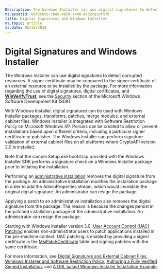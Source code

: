 ```yaml
---
Description: The Windows Installer can use digital signatures to detect corrupted resources.
ms.assetid: 68f2c686-cbe0-495d-a448-a7d2ca1df47b
title: Digital Signatures and Windows Installer
ms.topic: article
ms.date: 05/31/2018
---
```


# Digital Signatures and Windows Installer

The Windows Installer can use digital signatures to detect corrupted resources. A signer certificate may be compared to the signer certificate of an external resource to be installed by the package. For more information regarding the use of digital signatures, digital certificates, and [**WinVerifyTrust**](https://docs.microsoft.com/windows/desktop/api/wintrust/nf-wintrust-winverifytrust), see the [Security](https://msdn.microsoft.com/library/cc527452.aspx) section of the Microsoft Windows Software Development Kit (SDK).

With Windows Installer, digital signatures can be used with Windows Installer packages, transforms, patches, merge modules, and external cabinet files. Windows Installer is integrated with Software Restriction Policy on Microsoft Windows XP. Policies can be created to allow or prevent installations based upon different criteria, including a particular signer certificate or publisher. The Windows Installer can perform signature validation of external cabinet files on all platforms where CryptoAPI version 2.0 is installed.

Note that the sample Setup.exe bootstrap provided with the Windows Installer SDK performs a signature check on a Windows Installer package prior to initiating the installation.

Performing an [administrative installation](administrative-installation.md) removes the digital signature from the package. An administrative installation modifies the installation package in order to add the AdminProperties stream, which would invalidate the original digital signature. An administrator can resign the package.

Applying a patch to an administrative installation also removes the digital signature from the package. The reason is because the changes persist in the patched installation package of the administrative installation. An administrator can resign the package.

Starting with Windows Installer version 3.0, [User Account Control (UAC) Patching](user-account-control--uac--patching.md) enables non-administrator users to patch applications installed in the per-machine context. UAC patching is enabled by providing a signer certificate in the [MsiPatchCertificate](msipatchcertificate-table.md) table and signing patches with the same certificate.

For more information, see [Digital Signatures and External Cabinet Files](digital-signatures-and-external-cabinet-files.md), [Windows Installer and Software Restriction Policy](windows-installer-and-software-restriction-policy.md), [Authoring a Fully Verified Signed Installation](authoring-a-fully-verified-signed-installation.md), and [A URL based Windows Installer Installation Example](a-url-based-windows-installer-installation-example.md).

 

 



